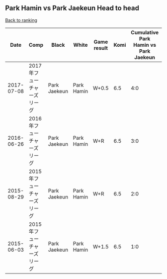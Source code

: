 ## Park Hamin vs Park Jaekeun Head to head

[Back to ranking](../../index.md)




| **Date** | **Comp** | **Black** | **White** | **Game result** | **Komi** | **Cumulative Park Hamin vs Park Jaekeun** | **Park Hamin streak** | **Park Jaekeun streak** | 
| --- | --- | --- | --- | --- | --- | --- | --- | --- |
| 2017-07-08 | 2017年フューチャーズリーグ | Park Jaekeun | Park Hamin | W+0.5 | 6.5 | 4:0 | 4 | 0 | 
| 2016-06-26 | 2016年フューチャーズリーグ | Park Jaekeun | Park Hamin | W+R | 6.5 | 3:0 | 3 | 0 | 
| 2015-08-29 | 2015年フューチャーズリーグ | Park Jaekeun | Park Hamin | W+R | 6.5 | 2:0 | 2 | 0 | 
| 2015-06-03 | 2015年フューチャーズリーグ | Park Jaekeun | Park Hamin | W+1.5 | 6.5 | 1:0 | 1 | 0 |




